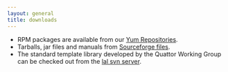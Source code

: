 ```yaml
---
layout: general
title: downloads
---
```


* RPM packages are available from our [Yum Repositories](http://yum.quattor.org/).
* Tarballs, jar files and manuals from [Sourceforge files](http://sourceforge.net/projects/quattor/files/).
* The standard template library developed by the Quattor Working Group can be checked out from the [lal svn server](https://svn.lal.in2p3.fr/LCG/QWG/templates/trunk/).
